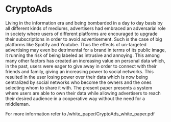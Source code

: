 # CryptoAds
Living in the information era and being bombarded in a day to day basis by all different kinds of mediums, advertisers had embraced an adversarial role in society where users of different platforms are encouraged to upgrade their subscriptions in order to avoid advertisement. Such is the case of big platforms like Spotify and Youtube. Thus the effects of un-targeted advertising may even be detrimental for a brand in terms of its public image, it running the risk of being labeled as intrusive and annoying. This among many other factors has created an increasing value on personal data which, in the past, users were eager to give away in order to connect with their friends and family, giving an increasing power to social networks. This resulted in the user losing power over their data which is now being centralized by social networks who become the owners and the ones selecting whom to share it with. The present paper presents a system where users are able to own their data while allowing advertisers to reach their desired audience in a cooperative way without the need for a middleman.

For more information refer to /white_paper/CryptoAds_white_paper.pdf
